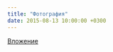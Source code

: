 ```yaml
---
title: "Фотография"
date: 2015-08-13 10:00:00 +0300
---
```



[Вложение](https://vk.com/photo41076938_376876649)
